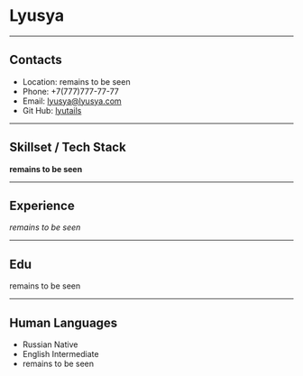 # Lyusya

---------------------

## Contacts

* Location: remains to be seen
* Phone: +7(777)777-77-77
* Email: lyusya@lyusya.com  
* Git Hub: [lyutails](https://github.com/lyutails)   

---------------------

## Skillset / Tech Stack

**remains to be seen**

---------------------

## Experience

_remains to be seen_

--------------------

## Edu

remains to be seen

---------------------

## Human Languages

* Russian Native
* English Intermediate
* remains to be seen


